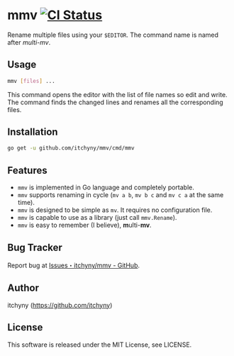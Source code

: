 # mmv [![CI Status](https://github.com/itchyny/mmv/workflows/CI/badge.svg)](https://github.com/itchyny/mmv/actions)
Rename multiple files using your `$EDITOR`. The command name is named after _multi-mv_.
## Usage
```bash
mmv [files] ...
```
This command opens the editor with the list of file names so edit and write.
The command finds the changed lines and renames all the corresponding files.

## Installation
```bash
go get -u github.com/itchyny/mmv/cmd/mmv
```

## Features
- `mmv` is implemented in Go language and completely portable.
- `mmv` supports renaming in cycle (`mv a b`, `mv b c` and `mv c a` at the same time).
- `mmv` is designed to be simple as `mv`. It requires no configuration file.
- `mmv` is capable to use as a library (just call `mmv.Rename`).
- `mmv` is easy to remember (I believe), **m**ulti-**mv**.

## Bug Tracker
Report bug at [Issues・itchyny/mmv - GitHub](https://github.com/itchyny/mmv/issues).

## Author
itchyny (https://github.com/itchyny)

## License
This software is released under the MIT License, see LICENSE.
